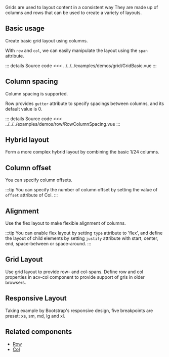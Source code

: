 Grids are used to layout content in a consistent way
They are made up of columns and rows that can be used to create a variety of layouts.

## Basic usage

Create basic grid layout using columns.

With `row` and `col`, we can easily manipulate the layout using the `span` attribute.

<GridBasic />

::: details Source code
<<< ../../../examples/demos/grid/GridBasic.vue
:::

## Column spacing

Column spacing is supported.

Row provides `gutter` attribute to specify spacings between columns, and its default value is 0.

<RowColumnSpacing />

::: details Source code
<<< ../../../examples/demos/row/RowColumnSpacing.vue
:::

## Hybrid layout

Form a more complex hybrid layout by combining the basic 1/24 columns.

<GridHybridLayout />

## Column offset

You can specify column offsets.

:::tip
You can specify the number of column offset by setting the value of `offset` attribute of Col.
:::

<GridColumnOffset />

## Alignment

Use the flex layout to make flexible alignment of columns.

:::tip
You can enable flex layout by setting `type` attribute to 'flex', and define the layout of child elements by setting `justify` attribute with start, center, end, space-between or space-around.
:::

<GridAlignment />

## Grid Layout

Use grid layout to provide row- and col-spans.
Define row and col properties in acv-col component to provide support of gris in older browsers.

<GridLayout />

## Responsive Layout

Taking example by Bootstrap's responsive design, five breakpoints are preset: xs, sm, md, lg and xl.

<GridResponsive />

## Related components

- [Row](/components/Row/Row.doc)
- [Col](/components/Col/Col.doc)
